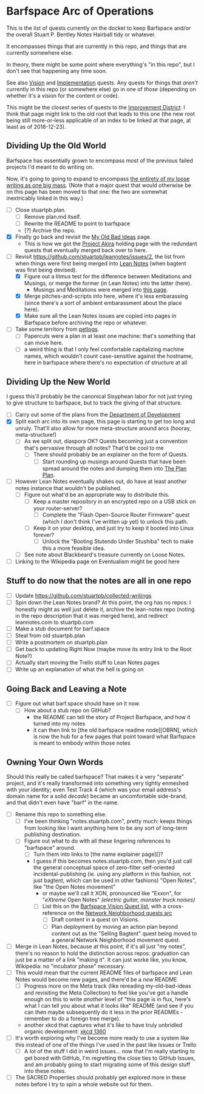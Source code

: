 # Barfspace Arc of Operations

This is the list of quests currently on the docket to keep Barfspace and/or the overall Stuart P. Bentley Notes Hairball tidy or whatever.

It encompasses things that are currently in this repo, and things that are currently somewhere else.

In theory, there might be some point where everything's "in this repo", but I don't see that happening any time soon.

See also [Vision][] and [Implementation][] quests. Any quests for things that *aren't* currently in this repo (or somewhere else) go in one of *those* (depending on whether it's a vision for the content or code).

This might be the closest series of quests to the [Improvement District][RCID]: I think that page might link to the old root that leads to this one (the new root being still more-or-less applicable of an index to be linked at that page, at least as of 2018-12-23).

[Vision]: a8c1b237-886b-4169-88ff-9e52bc1dbcf2.md
[Implementation]: 30ec2e6e-47d0-496a-a523-0732b35aea8a.md
[RCID]: eb1e81f8-5939-4f85-9930-418044018a75.md

## Dividing Up the Old World

Barfspace has essentially grown to encompass most of the previous failed projects I'd meant to do writing on.

Now, it's going to going to expand to encompass [the entirety of my loose writing as one big mass][GMP]. (Note that a major quest that would otherwise be on this page has been moved to that one: the two are somewhat inextricably linked in this way.)

[GMP]: f3f3d6ba-6342-415a-9f3b-ab4f1d75a692.md

- [ ] Close stuartpb.plan.
  - [ ] Remove plan.md itself.
  - [ ] Rewrite the README to point to barfspace
  - [?] Archive the repo.
- [x] Finally go back and revisit the [My Old Bad Ideas][] page.
  - This is how we got the [Project Akira][] holding page with the redundant quests that eventually merged back over to here.
- [ ] Revisit https://github.com/stuartpb/leannotes/issues/2, the list from when things were first being merged into [Lean Notes][] (when bagtent was first being devised).
  - [x] Figure out a litmus test for the difference between Meditations and Musings, or merge the former (in Lean Notes) into the latter (here).
    - Musings and Meditations were merged into [this page][Musitations].
  - [x] Merge pitches-and-scripts into here, where it's less embarassing (since there's a sort of ambient embarassment about the place here).
  - [x] Make sure all the Lean Notes issues are copied into pages in Barfspace before archiving the repo or whatever.
- [ ] Take some territory from [petlogs][].
  - [ ] Papercuts were a plan in at least one machine: that's something that can move here.
  - [ ] a weird thing is that I only feel comfortable capitalizing machine names, which wouldn't count case-sensitive against the hostname, here in barfspace where there's no expectation of structure at all

[Lean Notes]: f00c3d23-8848-4bb4-8d7a-d009f7344374.md
[petlogs]: https://github.com/stuartpb/petlogs
[My Old Bad Ideas]: f3f3d6ba-6342-415a-9f3b-ab4f1d75a692.md
[Musitations]: 8f2359ae-186f-4878-b5e5-33f3c177e6fc.md

## Dividing Up the New World

I guess this'll probably be the canonical Sisyphean labor for not just trying to give structure to barfspace, but to track the giving of that structure.

- [ ] Carry out some of the plans from the [Department of Development][dept]
- [x] Split each arc into its own page, this page is starting to get too long and unruly. That'll also allow for more meta-structure around arcs (hooray, meta-structure!)
  - [ ] As we split out, diaspora OK? Quests becoming just a convention that's pervasive through all notes? That'd be cool to me
    - [ ] There should probably be an explainer on the form of Quests.
      - [ ] Start rounding up musings around Quests that have been spread around the notes and dumping them into [The Plan Plan][Project Akira].
- [ ] However Lean Notes eventually shakes out, do have at least another notes instance that wouldn't be published.
  - [ ] Figure out what'd be an appropriate way to distribute this.
    - [ ] Keep a master repository in an encrypted repo on a USB stick on your router-server?
      - [ ] Complete the "Flash Open-Source Router Firmware" quest (which I don't think I've written up yet) to unlock this path.
    - [ ] Keep it on your desktop, and just try to keep it booted into Linux forever?
      - [ ] Unlock the "Booting Stutendo Under Stushiba" tech to make this a more feasible idea.
  - [ ] See note about Blackbeard's treasure currently on Loose Notes.
- [ ] Linking to the Wikipedia page on Eventualism might be good here

## Stuff to do now that the notes are all in one repo

- [ ] Update https://github.com/stuartpb/collected-writings
- [ ] Spin down the Lean Notes brand? At this point, the org has no repos: I honestly might as well just delete it, archive the lean-notes repo (noting in the repo description that it was merged here), and redirect leannotes.com to stuartpb.com
- [ ] Make a stub document for barf.space
- [ ] Steal from old stuartpb.plan
- [ ] Write a postmortem on stuartpb.plan
- [ ] Get back to updating Right Now (maybe move its entry link to the Root Note?)
- [ ] Actually start moving the Trello stuff to Lean Notes pages
- [ ] Write up an explanation of what the hell is going on

## Going Back and Leaving a Note

- [ ] Figure out what barf.space should have on it now.
  - [ ] How about a stub repo on GitHub?
    - the README can tell the story of Project Barfspace, and how it turned into my notes
    - it can then link to [the old barfspace readme node][OBRN], which is now the hub for a few pages that point toward what Barfspace is meant to embody within those notes

## Owning Your Own Words

Should this really be called barfspace? That makes it a very "separate" project, and it's really transformed into something very tightly enmeshed with your identity; even Test Track 4 (which was your email address's domain name for a solid *decade*) became an uncomfortable side-brand, and that didn't even have "barf" in the name.

- [ ] Rename this repo to something else.
  - [ ] I've been thinking "notes.stuartpb.com", pretty much: keeps things from looking like I want anything here to be any sort of long-term publishing destination.
  - [ ] Figure out what to do with all these lingering references to "barfspace" around.
    - [ ] Turn them into links to [the name explainer page][]?
    - I guess if this becomes notes.stuartpb.com, then you'd just call the general conceptual space of zero-filter self-oriented incidental-publishing (ie. using any platform in this fashion, not just bagtent, which can be used in other fashions) "Open Notes", like "the Open Notes movement"
      - or maybe we'll call it XON, pronounced like "Exxon", for "*eXtreme* Open Notes" *(electric guitar, monster truck noises)*
      - [ ] List this on the [Barfspace Vision Quest list][BVQL], with a cross-reference on the [Network Neighborhood quests arc][NetNQ]
        - [ ] Draft content in a quest on Visions.
        - [ ] Plan deployment by moving an action plan beyond content out as the "Selling Bagtent" quest being moved to a general Network Neighborhood movement quest.
- [ ] Merge in Lean Notes, because at this point, if it's all just "my notes", there's no reason to hold the distinction across repos: graduation can just be a matter of a link "making it". It can just worke like, you know, Wikipedia: no "incubator phase" necessary.
- [ ] This would mean that the current README files of barfspace and Lean Notes would become new pages, and there'd be a *new* README
  - [ ] Progress more on the Meta track (like rereading my-old-bad-ideas and revisiting the Meta Collection) to feel like you've got a handle enough on this to write *another* level of "this page is in flux, here's what I can tell you about what it looks like" README (and see if you can then maybe subsequently do it less in the prior READMEs - remember to do a foreign tree merge).
  - another xkcd that captures what it's like to have truly unbridled organic development: [xkcd 1360][]
- [ ] It's worth exploring why I've become more ready to use a system like this instead of one of the things I've used in the past like Issues or Trello
  - [ ] A lot of the stuff I did in weird Issues... now that I'm really starting to get bored with GitHub, I'm regretting the close ties to GitHub Issues, and am probably going to start migrating some of this design stuff into these notes.
- [ ] The SACRED Properties should probably get explored more in these notes before I try to spin a whole website out for them.

[NetNQ]: 8905d737-8f2a-4de7-a850-c1f2b04cd45e.md
[BVQL]: a8c1b237-886b-4169-88ff-9e52bc1dbcf2.md
[xkcd 1360]: https://xkcd.com/1360/

[dept]: eb1e81f8-5939-4f85-9930-418044018a75.md
[metaquiddity]: 3ef0ffc5-818e-4c16-be90-0a8bd6eb8778.md
[the meta collection]: 8c5a1d30-97d9-4395-85be-b6c8ba57b239.md
[Project Akira]: dadfc5e5-cfb6-4f7d-88c0-bcd64b91feac.md
